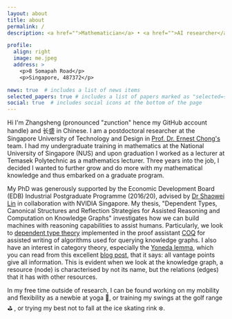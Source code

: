 ```yaml
---
layout: about
title: about
permalink: /
description: <a href="">Mathematician</a> • <a href="">AI researcher</a>

profile:
  align: right
  image: me.jpeg
  address: >
    <p>8 Somapah Road</p>
    <p>Singapore, 487372</p>

news: true  # includes a list of news items
selected_papers: true # includes a list of papers marked as "selected={true}"
social: true  # includes social icons at the bottom of the page
---
```


Hi I'm Zhangsheng (pronounced "zunction" hence my GitHub account handle) and 长盛 in Chinese. I am a postdoctoral researcher at the Singapore University of Technology and Design in [Prof. Dr. Ernest Chong's](https://people.sutd.edu.sg/~ernest_chong/index.html) team. I had my undergraduate training in mathematics at the National University of Singapore (NUS) and upon graduation I worked as a lecturer at Temasek Polytechnic as a mathematics lecturer. Three years into the job, I decided I wanted to further grow and do more with  my mathematical knowledge and thus embarked on a graduate program. 

My PhD was generously supported by the Economic Development Board (EDB) Industrial Postgraduate Programme (2016/20), advised by [Dr Shaowei Lin](https://shaoweilin.github.io/) in collaboration with NVIDIA Singapore. My thesis, "Dependent Types, Canonical Structures and Reflection Strategies for Assisted Reasoning and Computation on Knowledge Graphs" investigates how we can build machines with reasoning capabilities to assist humans. Particularly, we look to [dependent type theory](https://ncatlab.org/nlab/show/dependent+type+theory) implemented in the proof assistant [COQ](https://coq.inria.fr/) for assisted writing of algorithms used for querying knowledge graphs. I also have an interest in category theory, especially the [Yoneda lemma](https://en.wikipedia.org/wiki/Yoneda_lemma), which you can read from this excellent [blog post](https://www.math3ma.com/blog/the-yoneda-perspective), that it says: all vantage points give all information. This is evident when we look at the knowledge graph, a resource (node) is characterised by not its name, but the relations (edges) that it has with other resources.


In my free time outside of research, I can be found working on my mobility and flexibility as a newbie at yoga 🙏, or training my swings at the golf range ⛳ , or trying my best not to fall at the ice skating rink ❄️.